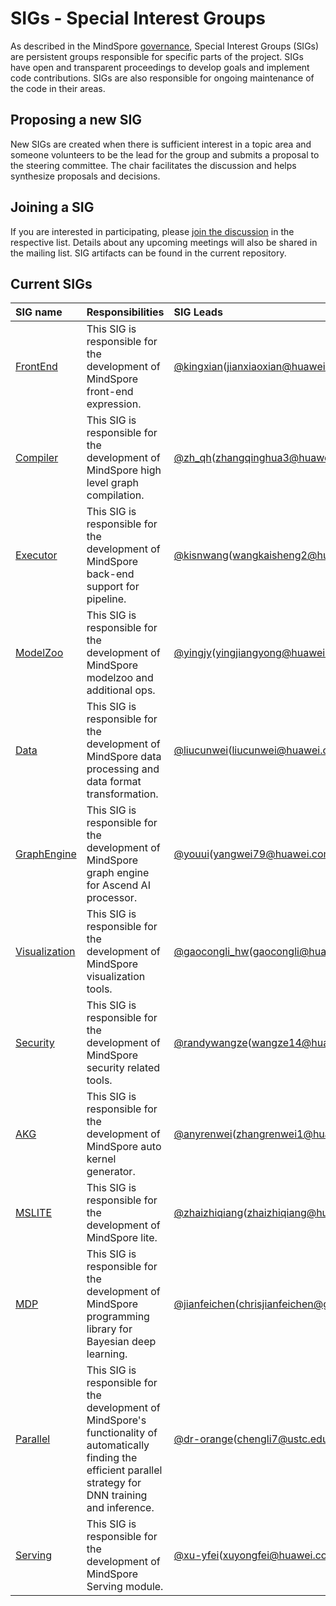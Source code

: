 # SIGs - Special Interest Groups

As described in the MindSpore [governance](../governance.md), Special
Interest Groups (SIGs) are persistent groups responsible for specific parts of
the project. SIGs have open and transparent proceedings to develop goals and
implement code contributions. SIGs are also responsible for ongoing maintenance
of the code in their areas.

## Proposing a new SIG

New SIGs are created when there is sufficient interest in a topic area
and someone volunteers to be the lead for the group and submits a proposal to
the steering committee. The chair facilitates the discussion and helps
synthesize proposals and decisions.

## Joining a SIG

If you are interested in participating, please [join the discussion](https://mailweb.mindspore.cn/postorius/lists/)
in the respective list. Details about any upcoming meetings will also be shared
in the mailing list. SIG artifacts can be found in the current repository.

## Current SIGs

| SIG name | Responsibilities | SIG Leads |
| :------- | :--------------- | :-------- |
| [FrontEnd](frontend/README.md) | This SIG is responsible for the development of MindSpore front-end expression. | [@kingxian](https://gitee.com/kingxian)(jianxiaoxian@huawei.com) |
| [Compiler](compiler/README.md) | This SIG is responsible for the development of MindSpore high level graph compilation. | [@zh_qh](https://gitee.com/zh_qh)(zhangqinghua3@huawei.com) |
| [Executor](executor/README.md) | This SIG is responsible for the development of MindSpore back-end support for pipeline. | [@kisnwang](https://gitee.com/kisnwang)(wangkaisheng2@huawei.com) |
| [ModelZoo](modelzoo/README.md) | This SIG is responsible for the development of MindSpore modelzoo and additional ops. | [@yingjy](https://gitee.com/yingjy)(yingjiangyong@huawei.com) |
| [Data](data/README.md) | This SIG is responsible for the development of MindSpore data processing and data format transformation. | [@liucunwei](https://gitee.com/liucunwei)(liucunwei@huawei.com) |
| [GraphEngine](graphengine/README.md) | This SIG is responsible for the development of MindSpore graph engine for Ascend AI processor. | [@youui](https://gitee.com/youui)(yangwei79@huawei.com) |
| [Visualization](visualization/README.md) | This SIG is responsible for the development of MindSpore visualization tools. | [@gaocongli_hw](https://gitee.com/gaocongli_hw)(gaocongli@huawei.com) |
| [Security](security/README.md) | This SIG is responsible for the development of MindSpore security related tools. | [@randywangze](https://gitee.com/randywangze)(wangze14@huawei.com) |
| [AKG](akg/README.md) | This SIG is responsible for the development of MindSpore auto kernel generator. | [@anyrenwei](https://gitee.com/anyrenwei)(zhangrenwei1@huawei.com) |
| [MSLITE](mslite/README.md) | This SIG is responsible for the development of MindSpore lite. | [@zhaizhiqiang](https://gitee.com/zhaizhiqiang)(zhaizhiqiang@huawei.com) |
| [MDP](mdp/README.md) | This SIG is responsible for the development of MindSpore programming library for Bayesian deep learning. | [@jianfeichen](https://gitee.com/jianfeichen)(chrisjianfeichen@gmail.com) |
| [Parallel](parallel/README.md) | This SIG is responsible for the development of MindSpore's functionality of automatically finding the efficient parallel strategy for DNN training and inference. | [@dr-orange](https://gitee.com/dr-orange)(chengli7@ustc.edu.cn) |
| [Serving](serving/README.md) | This SIG is responsible for the development of MindSpore Serving module. | [@xu-yfei](https://gitee.com/xu-yfei)(xuyongfei@huawei.com) |
